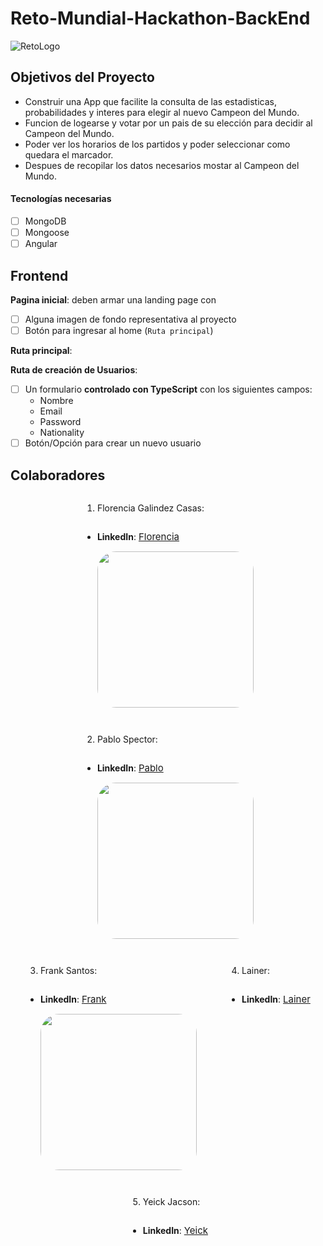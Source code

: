 # Reto-Mundial-Hackathon-BackEnd

![RetoLogo](https://library.sportingnews.com/styles/crop_style_16_9_desktop/s3/2021-10/fifa-2022-world-cup-logo-qatar_z5t4wjudq9ty1mh5kqpn38ott.jpg?itok=LTKS3GuA)

## Objetivos del Proyecto

- Construir una App que facilite la consulta de las estadisticas, probabilidades y interes para elegir al nuevo Campeon del Mundo.
- Funcion de logearse y votar por un pais de su elección para decidir al Campeon del Mundo.
- Poder ver los horarios de los partidos y poder seleccionar como quedara el marcador.
- Despues de recopilar los datos necesarios mostar al Campeon del Mundo.

#### Tecnologías necesarias

- [ ] MongoDB
- [ ] Mongoose
- [ ] Angular

## Frontend

**Pagina inicial**: deben armar una landing page con

- [ ] Alguna imagen de fondo representativa al proyecto
- [ ] Botón para ingresar al home (`Ruta principal`)

**Ruta principal**:

**Ruta de creación de Usuarios**:

- [ ] Un formulario **controlado con TypeScript** con los siguientes campos:
  - Nombre
  - Email
  - Password
  - Nationality
- [ ] Botón/Opción para crear un nuevo usuario

## Colaboradores

<div style="display: flex; justify-content: space-around; flex-wrap: wrap;">
<div style="display: flex; flex-direction: column;">

1. Florencia Galindez Casas:

- **LinkedIn**:
<a href="#" style="font-size: 15px;">Florencia</a>
  <p>
    <img src="https://avatars.githubusercontent.com/u/94094158?v=4" style="border-radius: 30px; height: 250px;"/>
  </p>
</div>
<div style="display: flex; flex-direction: column;">

2. Pablo Spector:

- **LinkedIn**:
<a href="https://www.linkedin.com/in/pablo-spector/" style="font-size: 15px;">Pablo</a>
  <p>
    <img src="https://avatars.githubusercontent.com/u/40707996?v=4" style="border-radius: 30px; height: 250px;"/>
  </p>
</div>
<div style="display: flex; flex-direction: column;">

3. Frank Santos:

- **LinkedIn**:
<a href="https://www.linkedin.com/in/frank-erick-santos-gonzales-80a84015b/" style="font-size: 15px;">Frank</a>
  <p>
    <img src="https://avatars.githubusercontent.com/u/77626612?s=96&v=4" style="border-radius: 30px; height: 250px;"/>
  </p>
</div>
<div style="display: flex; flex-direction: column;">

4. Lainer:

- **LinkedIn**:
<a href="#" style="font-size: 15px;">Lainer</a>
</div>
<div style="display: flex; flex-direction: column;">

5. Yeick Jacson:

- **LinkedIn**:
  <a href="#" style="font-size: 15px;">Yeick</a>

</div>
</div>
